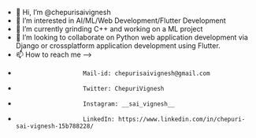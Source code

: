 - 👋 Hi, I’m @chepurisaivignesh
- 👀 I’m interested in AI/ML/Web Development/Flutter Development
- 🌱 I’m currently grinding C++ and working on a ML project
- 💞️ I’m looking to collaborate on Python web application development via Django or crossplatform application development using Flutter. 
- 📫 How to reach me --> 
-                        Mail-id: chepurisaivignesh@gmail.com
-                        Twitter: ChepuriVignesh
-                        Instagram: __sai_vignesh__
-                        LinkedIn: https://www.linkedin.com/in/chepuri-sai-vignesh-15b788228/


